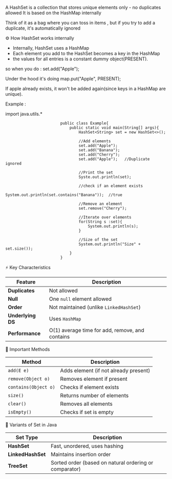 A HashSet is a collection that stores unique elements only - no duplicates allowed
It is based on the HashMap internally

Think of it as a bag where you can toss in items , but if you try to add a duplicate, it's automatically ignored

⚙️ How HashSet works internally
- Internally, HashSet uses a HashMap
- Each element you add to the HashSet becomes a key in the HashMap
- the values for all entries is a constant dummy object(PRESENT).

so when you do :
set.add("Apple");

Under the hood it's doing
map.put("Apple", PRESENT);

If apple already exists, it won't be added again(since keys in a HashMap are unique).

Example :

import java.utils.*

                            public class Example{
                                public static void main(String[] args){
                                    HashSet<String> set = new HashSet<>();

                                    //Add elements
                                    set.add("Apple");
                                    set.add("Banana");
                                    set.add("Cherry");
                                    set.add("Apple");   //Duplicate ignored

                                    //Print the set
                                    Syste.out.println(set);

                                    //check if an element exists
                                    System.out.println(set.contains("Banana"));  //true

                                    //Remove an element
                                    set.remove("Cherry");

                                    //Iterate over elements
                                    for(String s :set){
                                        System.out.println(s);
                                    }

                                    //Size of the set
                                    System.out.println("Size" + set.size());
                                }
                            }

⚡ Key Characteristics

| Feature           | Description                                     |
| ----------------- | ----------------------------------------------- |
| **Duplicates**    | Not allowed                                     |
| **Null**          | One `null` element allowed                      |
| **Order**         | Not maintained (unlike `LinkedHashSet`)         |
| **Underlying DS** | Uses `HashMap`                                  |
| **Performance**   | O(1) average time for add, remove, and contains |

🧠 Important Methods

| Method               | Description                           |
| -------------------- | ------------------------------------- |
| `add(E e)`           | Adds element (if not already present) |
| `remove(Object o)`   | Removes element if present            |
| `contains(Object o)` | Checks if element exists              |
| `size()`             | Returns number of elements            |
| `clear()`            | Removes all elements                  |
| `isEmpty()`          | Checks if set is empty                |

🧩 Variants of Set in Java

| Set Type          | Description                                            |
| ----------------- | ------------------------------------------------------ |
| **HashSet**       | Fast, unordered, uses hashing                          |
| **LinkedHashSet** | Maintains insertion order                              |
| **TreeSet**       | Sorted order (based on natural ordering or comparator) |
